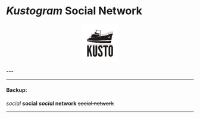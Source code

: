 # _Kustogram_ Social Network

<p align="center">
<img src="https://github.com/polyakog/kustogram/blob/master/public/img/kusto.png" width="20%" alt ="logo"></p>
---

---

#### Backup:

_social_
**social**
**_social_ network**
~~social network~~

---
